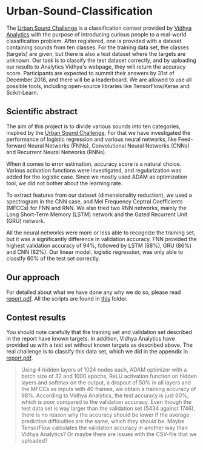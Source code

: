 # Urban-Sound-Classification
The [Urban Sound Challenge](https://datahack.analyticsvidhya.com/contest/practice-problem-urban-sound-classification/) is a classification contest provided by [Vidhya Analytics](https://datahack.analyticsvidhya.com/?utm_source=main-logo) with the purpose of introducing curious people to a real-world classification problem. After registered, one is provided with a dataset containing sounds from ten classes. For the training data set, the classes (targets) are given, but there is also a test dataset where the targets are unknown. Our task is to classify the test dataset correctly, and by uploading our results to Analytics Vidhya's webpage, they will return the accuracy score. Participants are expected to summit their answers by 31st of December 2018, and there will be a leaderboard. We are allowed to use all possible tools, including open-source libraries like TensorFlow/Keras and Scikit-Learn.

## Scientific abstract
The aim of this project is to divide various sounds into ten categories, inspired by the [Urban Sound Challenge](https://datahack.analyticsvidhya.com/contest/practice-problem-urban-sound-classification/). For that we have investigated the performance of logistic regression and various neural networks, like Feed-forward Neural Networks (FNNs), Convolutional Neural Networks (CNNs) and Recurrent Neural Networks (RNNs). 

When it comes to error estimation, accuracy score is a natural choice. Various activation functions were investigated, and regularization was added for the logistic case. Since we mostly used ADAM as optimization tool, we did not bother about the learning rate.
	
To extract features from our dataset (dimensionality reduction), we used a spectrogram in the CNN case, and Mel Frequency Ceptral Coefficients (MFCCs) for FNN and RNN. We also tried two RNN networks, mainly the Long Short-Term Memory (LSTM) network and the Gated Recurrent Unit (GRU) network. 

All the neural networks were more or less able to recognize the training set, but it was a significantly difference in validation accuracy. FNN provided the highest validation accuracy of 94%, followed by LSTM (88%), GRU (86%) and CNN (82%). Our linear model, logistic regression, was only able to classify 60% of the test set correctly. 

## Our approach
For detailed about what we have done any why we do so, please read [report.pdf](report.pdf). All the scripts are found in [this](https://github.com/evenmn/Urban-Sound-Classification/tree/master/doc/Python) folder.

## Contest results
You should note carefully that the training set and validation set described in the report have known targets. In addition, Vidhya Analytics have provided us with a test set without known targets as described above. The real challenge is to classify this data set, which we did in the appendix in [report.pdf](report.pdf). 

> Using 4 hidden layers of 1024 nodes each, ADAM optimizer with a batch size of 32 and 1000 epochs, ReLU activation function on hidden layers and softmax on the output, a dropout of 50\% in all layers and the MFCCs as inputs with 40 frames, we obtain a training accuracy of 98%. According to Vidhya Analytics, the test accuracy is just 60%, which is poor compared to the validation accuracy. Even though the test data set is way larger than the validation set (5434 against 1746), there is no reason why the accuracy should be lower if the average prediction difficulties are the same, which they should be. Maybe TensorFlow calculates the validation accuracy in another way than Vidhya Analytics? Or maybe there are
issues with the CSV-file that we uploaded?
